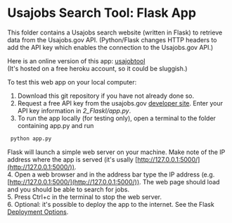 # Usajobs Search Tool: Flask App

This folder contains a Usajobs search website (written in Flask)
to retrieve data from the Usajobs.gov API.
(Python/Flask changes HTTP headers to add the API key 
which enables the connection to the Usajobs.gov API.)

Here is an online version of this app:  [usajobtool](https://usajobtool.herokuapp.com/)  
(It's hosted on a free heroku account, so it could be sluggish.)
 

To test this web app on your local computer:

1. Download this git repository if you have not already done so.
2. Request a free API key from the usajobs.gov [developer site](https://developer.usajobs.gov/APIRequest/Index).
 Enter your API key information in *2_Flaskl/app.py*.
3. To run the app locally (for testing only), open a 
 terminal to the folder containing app.py and run  
 ```python
  python app.py
  ```  
 Flask will launch a simple web server on your machine.  Make note of the 
 IP address where the app is served (it's usally [http://127.0.0.1:5000/](http://127.0.0.1:5000/)).  
4. Open a web browser and in the address bar type the IP address
 (e.g. [http://127.0.0.1:5000/](http://127.0.0.1:5000/)).  The web page should load and 
 you should be able to search for jobs.  
5. Press Ctrl+c in the terminal to stop the web server.  
6. Optional: it's possible to deploy the app to the internet.  See the
 Flask [Deployment Options](http://flask.pocoo.org/docs/0.12/deploying/).
